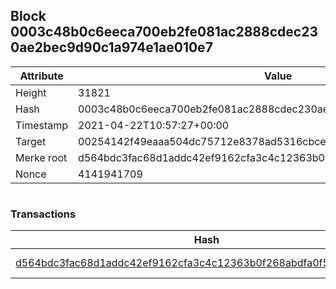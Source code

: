 ## Block 0003c48b0c6eeca700eb2fe081ac2888cdec230ae2bec9d90c1a974e1ae010e7

Attribute | Value
--- | ---
Height | 31821
Hash | 0003c48b0c6eeca700eb2fe081ac2888cdec230ae2bec9d90c1a974e1ae010e7
Timestamp | 2021-04-22T10:57:27+00:00
Target | 00254142f49eaaa504dc75712e8378ad5316cbcead634704b3734b6271167cc4
Merke root | d564bdc3fac68d1addc42ef9162cfa3c4c12363b0f268abdfa0f5d08cd64cb61
Nonce | 4141941709

```

```

### Transactions

Hash | Amount
--- | ---
[d564bdc3fac68d1addc42ef9162cfa3c4c12363b0f268abdfa0f5d08cd64cb61](d564bdc3fac68d1addc42ef9162cfa3c4c12363b0f268abdfa0f5d08cd64cb61.md) | 10.00000000 SKEPTI 
